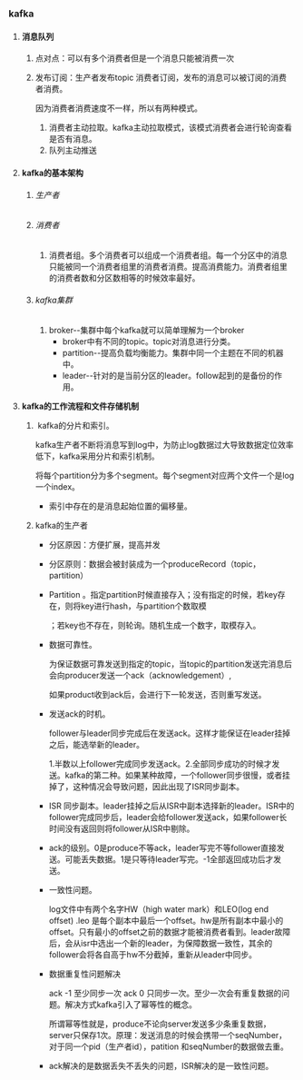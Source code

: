 ### kafka

1. #### 消息队列

   1. 点对点：可以有多个消费者但是一个消息只能被消费一次

   2. 发布订阅：生产者发布topic 消费者订阅，发布的消息可以被订阅的消费者消费。

      因为消费者消费速度不一样，所以有两种模式。

      1. 消费者主动拉取。kafka主动拉取模式，该模式消费者会进行轮询查看是否有消息。
      2. 队列主动推送

2. #### kafka的基本架构

   1. ###### 生产者

   2. ###### 消费者

      1. 消费者组。多个消费者可以组成一个消费者组。每一个分区中的消息只能被同一个消费者组里的消费者消费。提高消费能力。消费者组里的消费者数和分区数相等的时候效率最好。

   3. ###### kafka集群

      1. broker--集群中每个kafka就可以简单理解为一个broker
         - broker中有不同的topic。topic对消息进行分类。
         - partition--提高负载均衡能力。集群中同一个主题在不同的机器中。
         - leader--针对的是当前分区的leader。follow起到的是备份的作用。
   
3. **kafka的工作流程和文件存储机制**

   1. ​	kafka的分片和索引。

      kafka生产者不断将消息写到log中，为防止log数据过大导致数据定位效率低下，kafka采用分片和索引机制。

      将每个partition分为多个segment。每个segment对应两个文件一个是log 一个index。

      - 索引中存在的是消息起始位置的偏移量。

   2. kafka的生产者

      - 分区原因：方便扩展，提高并发

      - 分区原则：数据会被封装成为一个produceRecord（topic，partition）

      - Partition 。指定partition时候直接存入；没有指定的时候，若key存在，则将key进行hash，与partition个数取模

        ；若key也不存在，则轮询。随机生成一个数字，取模存入。

      - 数据可靠性。

        为保证数据可靠发送到指定的topic，当topic的partition发送完消息后会向producer发送一个ack（acknowledgement）,

        如果product收到ack后，会进行下一轮发送，否则重写发送。

      - 发送ack的时机。

        follower与leader同步完成后在发送ack。这样才能保证在leader挂掉之后，能选举新的leader。

        1.半数以上follower完成同步发送ack。2.全部同步成功的时候才发送。kafka的第二种。如果某种故障，一个follower同步很慢，或者挂掉了，这种情况会导致问题，因此出现了ISR同步副本。

      - ISR 同步副本。leader挂掉之后从ISR中副本选择新的leader。ISR中的follower完成同步后，leader会给follower发送ack，如果follower长时间没有返回则将follower从ISR中剔除。

      - ack的级别。0是produce不等ack，leader写完不等follower直接发送。可能丢失数据。1是只等待leader写完。-1全部返回成功后才发送。

      - 一致性问题。

        log文件中有两个名字HW（high water mark）和LEO(log end offset) .leo 是每个副本中最后一个offset。hw是所有副本中最小的offset。只有最小的offset之前的数据才能被消费者看到。leader故障后，会从isr中选出一个新的leader，为保障数据一致性，其余的follower会将各自高于hw不分截掉，重新从leader中同步。

      - 数据重复性问题解决

        ack -1 至少同步一次 ack 0 只同步一次。至少一次会有重复数据的问题。解决方式kafka引入了幂等性的概念。

        所谓幂等性就是，produce不论向server发送多少条重复数据，server只保存1次。原理：发送消息的时候会携带一个seqNumber，对于同一个pid（生产者id），patition 和seqNumber的数据做去重。

      - ack解决的是数据丢失不丢失的问题，ISR解决的是一致性问题。

